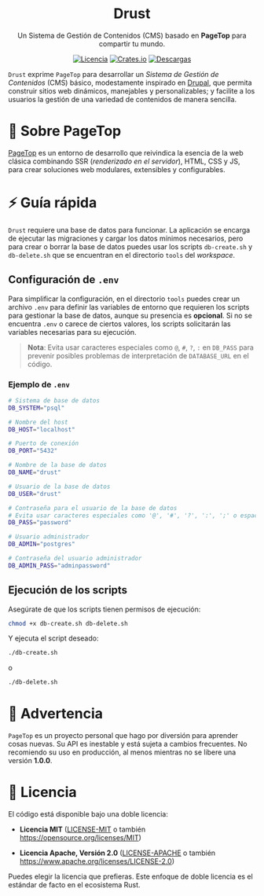 <div align="center">

<h1>Drust</h1>

<p>Un Sistema de Gestión de Contenidos (CMS) basado en <strong>PageTop</strong> para compartir tu mundo.</p>

[![Licencia](https://img.shields.io/badge/license-MIT%2FApache-blue.svg?label=Licencia&style=for-the-badge)](#-license)
[![Crates.io](https://img.shields.io/crates/v/drust.svg?style=for-the-badge&logo=ipfs)](https://crates.io/crates/drust)
[![Descargas](https://img.shields.io/crates/d/drust.svg?label=Descargas&style=for-the-badge&logo=transmission)](https://crates.io/crates/drust)

</div>

`Drust` exprime `PageTop` para desarrollar un *Sistema de Gestión de Contenidos* (CMS) básico,
modestamente inspirado en [Drupal](https://www.drupal.org), que permita construir sitios web
dinámicos, manejables y personalizables; y facilite a los usuarios la gestión de una variedad de
contenidos de manera sencilla.


# 📌 Sobre PageTop

[PageTop](https://docs.rs/pagetop) es un entorno de desarrollo que reivindica la esencia de la web
clásica combinando SSR (*renderizado en el servidor*), HTML, CSS y JS, para crear soluciones web
modulares, extensibles y configurables.


# ⚡️ Guía rápida

`Drust` requiere una base de datos para funcionar. La aplicación se encarga de ejecutar las
migraciones y cargar los datos mínimos necesarios, pero para crear o borrar la base de datos puedes
usar los scripts `db-create.sh` y `db-delete.sh` que se encuentran en el directorio `tools` del
*workspace*.

## Configuración de `.env`

Para simplificar la configuración, en el directorio `tools` puedes crear un archivo `.env` para
definir las variables de entorno que requieren los scripts para gestionar la base de datos, aunque
su presencia es **opcional**. Si no se encuentra `.env` o carece de ciertos valores, los scripts
solicitarán las variables necesarias para su ejecución.

> **Nota**: Evita usar caracteres especiales como `@`, `#`, `?`, `:` en `DB_PASS` para prevenir
> posibles problemas de interpretación de `DATABASE_URL` en el código.

### Ejemplo de `.env`

```bash
# Sistema de base de datos
DB_SYSTEM="psql"

# Nombre del host
DB_HOST="localhost"

# Puerto de conexión
DB_PORT="5432"

# Nombre de la base de datos
DB_NAME="drust"

# Usuario de la base de datos
DB_USER="drust"

# Contraseña para el usuario de la base de datos
# Evita usar caracteres especiales como '@', '#', '?', ':', ';' o espacios
DB_PASS="password"

# Usuario administrador
DB_ADMIN="postgres"

# Contraseña del usuario administrador
DB_ADMIN_PASS="adminpassword"
```

## Ejecución de los scripts

Asegúrate de que los scripts tienen permisos de ejecución:

```bash
chmod +x db-create.sh db-delete.sh
```

Y ejecuta el script deseado:

```bash
./db-create.sh
```

o

```bash
./db-delete.sh
```


# 🚧 Advertencia

`PageTop` es un proyecto personal que hago por diversión para aprender cosas nuevas. Su API es
inestable y está sujeta a cambios frecuentes. No recomiendo su uso en producción, al menos mientras
no se libere una versión **1.0.0**.


# 📜 Licencia

El código está disponible bajo una doble licencia:

  * **Licencia MIT**
    ([LICENSE-MIT](LICENSE-MIT) o también https://opensource.org/licenses/MIT)

  * **Licencia Apache, Versión 2.0**
    ([LICENSE-APACHE](LICENSE-APACHE) o también https://www.apache.org/licenses/LICENSE-2.0)

Puedes elegir la licencia que prefieras. Este enfoque de doble licencia es el estándar de facto en
el ecosistema Rust.
